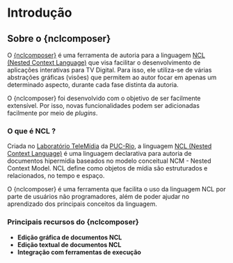 # Introdução #

## Sobre o {nclcomposer} ##

O [{nclcomposer}](http://composer.telemidia.puc-rio.br) é uma ferramenta de
autoria para a linguagem [NCL (Nested Context Language)](http://www.ncl.org.br)
que visa facilitar o desenvolvimento de aplicações interativas para TV Digital.
Para isso, ele utiliza-se de várias abstrações gráficas (visões) que permitem ao
autor focar em apenas um determinado aspecto, durante cada fase distinta da
autoria.

O {nclcomposer} foi desenvolvido com o objetivo  de ser facilmente extensível. 
Por isso, novas funcionalidades podem ser adicionadas facilmente por meio de 
_plugins_.

### O que é NCL ? ###
Criada no [Laboratório TeleMídia](http://www.telemidia.puc-rio.br) da
[PUC-Rio](http://www.puc-rio.br), a  linguagem
[NCL (Nested Context Language)](http://www.ncl.org.br)
é uma linguagem declarativa para autoria de documentos hipermídia baseados no
modelo conceitual NCM - Nested Context Model. NCL define como objetos de mídia
são estruturados e relacionados, no tempo e espaço.

O {nclcomposer} é uma ferramenta que facilita o uso da linguagem NCL por parte de
usuários não programadores, além de poder ajudar no aprendizado dos principais
conceitos da linguagem. 

### Principais recursos do {nclcomposer} ###

* **Edição gráfica de documentos NCL**
* **Edição textual de documentos NCL**
* **Integração com ferramentas de execução**

